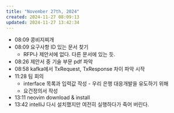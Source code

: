 ```yaml
---
title: "November 27th, 2024"
created: 2024-11-27 08:09:13
updated: 2024-11-27 13:42:34
---
```

  * 08:09 콩비지찌개
  * 08:09 요구사항 ID 있는 문서 찾기
    * RFP나 제안서에 없다. 다른 문서에 있는 듯.
  * 08:26 제안서 중 기술 부문 pdf 파악
  * 08:58 kafka에서 TxRequest, TxResponse 차이 파악 시작
  * 11:28 팀 회의
    * interface 목록과 입력값 작성 - 우리 은행 대응개발을 유도하기 위해
    * 요건정의서 작성
  * 13:11 neovim download & install
  * 13:42 intelliJ 다시 설치했지만 여전히 실행하다가 죽어 버린다.
